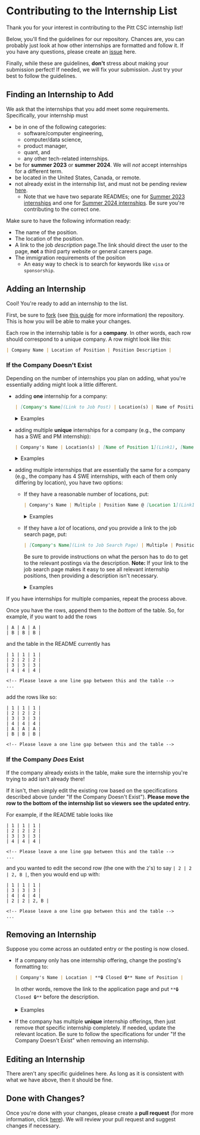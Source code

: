 # Contributing to the Internship List
Thank you for your interest in contributing to the Pitt CSC internship list! 

Below, you'll find the guidelines for our repository. Chances are, you can probably just look at how other internships are formatted and follow it. If you have any questions, please create an [issue](https://github.com/pittcsc/Summer2023-Internships/issues/new) here.

Finally, while these are guidelines, **don't** stress about making your submission perfect! If needed, we will fix your submission. Just try your best to follow the guidelines.

## Finding an Internship to Add
We ask that the internships that you add meet some requirements. Specifically, your internship must
- be in one of the following categories: 
    - software/computer engineering,
    - computer/data science,
    - product manager,
    - quant, and
    - any other tech-related internships.
- be for **summer 2023** or **summer 2024**. We will *not* accept internships for a different term.
- be located in the United States, Canada, or remote.
- not already exist in the internship list, and must not be pending review [here](https://github.com/pittcsc/Summer2023-Internships/pulls). 
    - Note that we have two separate READMEs; one for [Summer 2023 internships](https://github.com/pittcsc/Summer2023-Internships/blob/dev/README.md) and one for [Summer 2024 internships](https://github.com/pittcsc/Summer2023-Internships/blob/dev/README-2024.md). Be sure you're contributing to the correct one.

Make sure to have the following information ready:
- The name of the position.
- The location of the position.
- A link to the job *description* page.The link should direct the user to the page, **not** a third party website or general careers page.
- The immigration requirements of the position
    - An easy way to check is to search for keywords like `visa` or `sponsorship`.

## Adding an Internship
Cool! You're ready to add an internship to the list.

First, be sure to [fork](https://github.com/pittcsc/Summer2023-Internships/fork) (see [this guide](https://docs.github.com/en/get-started/quickstart/fork-a-repo) for more information) the repository. This is how you will be able to make your changes.

Each row in the internship table is for a **company**. In other words, each row should correspond to a unique company. A row might look like this:
```md
| Company Name | Location of Position | Position Description |
```

### If the Company Doesn't Exist
Depending on the number of internships you plan on adding, what you're essentially adding might look a little different.
- adding **one** internship for a company:
    ```md
    | [Company's Name](Link to Job Post) | Location(s) | Name of Position |
    ```

    <details>
    <summary>Examples</summary>
    <br> 

    In Markdown, this might look like one of the following rows:

    ```md
    | [Target](https://jobs.target.com/job/-/-/1118/34525104848) | Brooklyn Park, MN | Software Engineering Intern - Hybrid (Starting June 2023) |
    | [ByteDance](https://jobs.bytedance.com/en/position/7138261141784611103/detail?spread=BSPP2KS) | Mountain View, CA | Software Engineer Intern |
    | [SpaceX](https://boards.greenhouse.io/spacex/jobs/6366187002?gh_jid=6366187002) | Multiple| 2023 Summer Intern - Software Engineer (US Citizens Only) | 
    ```

    When rendered, it will look like:

    | Name | Location |  Notes |
    | ---- | -------- | ------ |
    | [Target](https://jobs.target.com/job/-/-/1118/34525104848) | Brooklyn Park, MN | Software Engineering Intern - Hybrid (Starting June 2023) |
    | [ByteDance](https://jobs.bytedance.com/en/position/7138261141784611103/detail?spread=BSPP2KS) | Mountain View, CA | Software Engineer Intern |
    | [SpaceX](https://boards.greenhouse.io/spacex/jobs/6366187002?gh_jid=6366187002) | Multiple| 2023 Summer Intern - Software Engineer (US Citizens Only) | 
    
    </details>

- adding multiple **unique** internships for a company (e.g., the company has a SWE and PM internship):
    ```md
    | Company's Name | Location(s) | [Name of Position 1](Link1), [Name of Position 2](Link2), ..., [Name of Position N](LinkN) |
    ```

    <details>
    <summary>Examples</summary>
    <br> 

    In Markdown, this might look like one of the following rows:

    ```md
    | Adobe | Various | [Software Engineer Intern](https://careers.adobe.com/us/en/job/R131626/2023-Intern-Software-Engineer), [Software Engineer (Mobile Development) Intern](https://careers.adobe.com/us/en/job/R131674/2023-Intern-Software-Engineer-Mobile-Development) |
    | Delta | Atlanta, GA, Minneapolis St. Paul, MN | [Software Engineer Intern](https://delta.avature.net/careers/JobDetail/Intern-Software-Engineering-Summer-2023/17376), [Data Science Intern](https://delta.avature.net/careers/JobDetail/Intern-IT-Operations-Research-Data-Science-Summer-2023/17381), [Data Analytics Intern](https://delta.avature.net/careers/JobDetail/Intern-Revenue-Technology-Data-Analytics-Summer-2023/17650) |
    | Raytheon | Varies by Role | [UP 2023 Software Engineer Internships](https://careers.rtx.com/global/en/job/RAYTGLOBAL01567022EXTERNALENGLOBAL/UP-2023-Software-Engineer-Internships), [2023 Software Engineer Summer Intern](https://careers.rtx.com/global/en/job/RAYTGLOBAL01569607EXTERNALENGLOBAL/2023-Software-Engineer-Summer-Intern) (US Citizenship Required for Both) |
    ```

    When rendered, it will look like:

    | Name | Location |  Notes |
    | ---- | -------- | ------ |
    | Adobe | Various | [Software Engineer Intern](https://careers.adobe.com/us/en/job/R131626/2023-Intern-Software-Engineer), [Software Engineer (Mobile Development) Intern](https://careers.adobe.com/us/en/job/R131674/2023-Intern-Software-Engineer-Mobile-Development) |
    | Delta | Atlanta, GA, Minneapolis St. Paul, MN | [Software Engineer Intern](https://delta.avature.net/careers/JobDetail/Intern-Software-Engineering-Summer-2023/17376), [Data Science Intern](https://delta.avature.net/careers/JobDetail/Intern-IT-Operations-Research-Data-Science-Summer-2023/17381), [Data Analytics Intern](https://delta.avature.net/careers/JobDetail/Intern-Revenue-Technology-Data-Analytics-Summer-2023/17650) |
    | Raytheon | Varies by Role | [UP 2023 Software Engineer Internships](https://careers.rtx.com/global/en/job/RAYTGLOBAL01567022EXTERNALENGLOBAL/UP-2023-Software-Engineer-Internships), [2023 Software Engineer Summer Intern](https://careers.rtx.com/global/en/job/RAYTGLOBAL01569607EXTERNALENGLOBAL/2023-Software-Engineer-Summer-Intern) (US Citizenship Required for Both) |

    </details>

- adding multiple internships that are essentially the same for a company (e.g., the company has 4 SWE internships, with each of them only differing by location), you have two options:

    - If they have a reasonable number of locations, put:
        ```md
        | Company's Name | Multiple | Position Name @ [Location 1](Link1), [Location 2](Link2), ..., [Location N](Link N) |
        ```

        <details>
        <summary>Examples</summary>
        <br> 

        In Markdown, this might look like one of the following rows:

        ```md
        | [Garmin](https://careers.garmin.com/careers-home/jobs?tags3=Intern&page=1) | Various | Software Engineer Intern (Summer 2023): [Tulsa, OK](https://careers.garmin.com/careers-home/jobs/9345?lang=en-us), [Scottsdale, AZ](https://careers.garmin.com/careers-home/jobs/9267?lang=en-us), [Chandler, AZ](https://careers.garmin.com/careers-home/jobs/9266?lang=en-us), [Boulder, CO](https://careers.garmin.com/careers-home/jobs/9220?lang=en-us), [Tucson, AZ](https://careers.garmin.com/careers-home/jobs/9219?lang=en-us), [Cary, NC](https://careers.garmin.com/careers-home/jobs/9243?lang=en-us) |
        ```

        When rendered, it will look like:
        | Name | Location |  Notes |
        | ---- | -------- | ------ |
        | [Garmin](https://careers.garmin.com/careers-home/jobs?tags3=Intern&page=1) | Various | Software Engineer Intern (Summer 2023): [Tulsa, OK](https://careers.garmin.com/careers-home/jobs/9345?lang=en-us), [Scottsdale, AZ](https://careers.garmin.com/careers-home/jobs/9267?lang=en-us), [Chandler, AZ](https://careers.garmin.com/careers-home/jobs/9266?lang=en-us), [Boulder, CO](https://careers.garmin.com/careers-home/jobs/9220?lang=en-us), [Tucson, AZ](https://careers.garmin.com/careers-home/jobs/9219?lang=en-us), [Cary, NC](https://careers.garmin.com/careers-home/jobs/9243?lang=en-us) |

        </details>

    - If they have a *lot* of locations, *and* you provide a link to the job search page, put:
        ```md
        | [Company's Name](Link to Job Search Page) | Multiple | Position Name |
        ```
        Be sure to provide instructions on what the person has to do to get to the relevant postings via the description. **Note:** If your link to the job search page makes it easy to see all relevant internship positions, then providing a description isn't necessary.

        <details>
        <summary>Examples</summary>
        <br> 

        In Markdown, this might look like one of the following rows:

        ```md
        | [Northrop Grumman](https://ngc.wd1.myworkdayjobs.com/en-US/Northrop_Grumman_External_Site/details/College-Intern-Administrative---Documentation_R10064554-1?q=software%20engineer&workerSubType=a111b0a898f10129e4db58f2e700d97a) | Various | Software Engineer Intern (US Citizenship Required) |
        | [Keysight Technologies](https://jobs.keysight.com/go/Students/3065700/?q=&q2=&alertId=&title=software&location=US&shifttype=intern&department=)| Santa Rosa, CA | Various Positions |
        ```

        When rendered, it will look like:
        | Name | Location |  Notes |
        | ---- | -------- | ------ |
        | [Northrop Grumman](https://ngc.wd1.myworkdayjobs.com/en-US/Northrop_Grumman_External_Site/details/College-Intern-Administrative---Documentation_R10064554-1?q=software%20engineer&workerSubType=a111b0a898f10129e4db58f2e700d97a) | Various | Software Engineer Intern (US Citizenship Required) |
        | [Keysight Technologies](https://jobs.keysight.com/go/Students/3065700/?q=&q2=&alertId=&title=software&location=US&shifttype=intern&department=)| Santa Rosa, CA | Various Positions |

        </details>

If you have internships for multiple companies, repeat the process above. 

Once you have the rows, append them to the *bottom* of the table. So, for example, if you want to add the rows
```
| A | A | A |
| B | B | B |
```
and the table in the README currently has
```
| 1 | 1 | 1 |
| 2 | 2 | 2 |
| 3 | 3 | 3 | 
| 4 | 4 | 4 |

<!-- Please leave a one line gap between this and the table -->
...
```
add the rows like so:
```
| 1 | 1 | 1 |
| 2 | 2 | 2 |
| 3 | 3 | 3 | 
| 4 | 4 | 4 |
| A | A | A |
| B | B | B |

<!-- Please leave a one line gap between this and the table -->
```

### If the Company *Does* Exist
If the company already exists in the table, make sure the internship you're trying to add isn't already there!

If it isn't, then simply edit the existing row based on the specifications described above (under "If the Company Doesn't Exist"). **Please move the row to the bottom of the internship list so viewers see the updated entry.** 

For example, if the README table looks like
```
| 1 | 1 | 1 |
| 2 | 2 | 2 |
| 3 | 3 | 3 | 
| 4 | 4 | 4 |

<!-- Please leave a one line gap between this and the table -->
...
```
and you wanted to edit the second row (the one with the `2`'s) to say `| 2 | 2 | 2, B |`, then you would end up with:
```
| 1 | 1 | 1 |
| 3 | 3 | 3 | 
| 4 | 4 | 4 |
| 2 | 2 | 2, B |

<!-- Please leave a one line gap between this and the table -->
...
```

## Removing an Internship
Suppose you come across an outdated entry or the posting is now closed. 

- If a company only has one internship offering, change the posting's formatting to:
    ```md
    | Company's Name | Location | **🔒 Closed 🔒** Name of Position |
    ```

    In other words, remove the link to the application page and put `**🔒 Closed 🔒**` before the description.

    <details>
    <summary>Examples</summary>
    <br> 

    Suppose that the Target closed their internship. Initially, the row might look like this:

    ```md
    | [Target](https://jobs.target.com/job/-/-/1118/34525104848) | Brooklyn Park, MN | Software Engineering Intern - Hybrid (Starting June 2023) |
    ```

    When rendered, it will look like:

    | Name | Location |  Notes |
    | ---- | -------- | ------ |
    | [Target](https://jobs.target.com/job/-/-/1118/34525104848) | Brooklyn Park, MN | Software Engineering Intern - Hybrid (Starting June 2023) |

    After you indicate that it's closed, the row should look like:

    ```md
    | Target | Brooklyn Park, MN | **🔒 Closed 🔒** Software Engineering Intern - Hybrid (Starting June 2023) |
    ```

    When rendered, it will look like:

    | Name | Location |  Notes |
    | ---- | -------- | ------ |
    | Target | Brooklyn Park, MN | **🔒 Closed 🔒** Software Engineering Intern - Hybrid (Starting June 2023) |

    </details>

- If the company has multiple **unique** internship offerings, then just remove *that* specific internship completely. If needed, update the relevant location. Be sure to follow the specifications for under "If the Company Doesn't Exist" when removing an internship.

## Editing an Internship
There aren't any specific guidelines here. As long as it is consistent with what we have above, then it should be fine.

## Done with Changes?
Once you're done with your changes, please create a **pull request** (for more information, click [here](https://docs.github.com/en/pull-requests/collaborating-with-pull-requests/proposing-changes-to-your-work-with-pull-requests/creating-a-pull-request)). We will review your pull request and suggest changes if necessary. 
